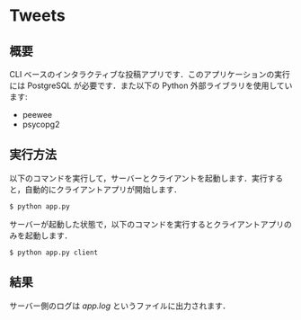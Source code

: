 # Tweets

## 概要
CLI ベースのインタラクティブな投稿アプリです．このアプリケーションの実行には PostgreSQL が必要です．また以下の Python 外部ライブラリを使用しています:

- peewee
- psycopg2

## 実行方法
以下のコマンドを実行して，サーバーとクライアントを起動します．実行すると，自動的にクライアントアプリが開始します．

```
$ python app.py
```

サーバーが起動した状態で，以下のコマンドを実行するとクライアントアプリのみを起動します．

```
$ python app.py client
```

## 結果
サーバー側のログは *app.log* というファイルに出力されます．
